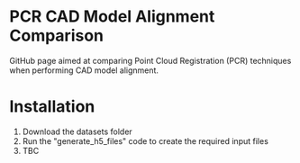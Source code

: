 # PCR CAD Model Alignment Comparison

GitHub page aimed at comparing Point Cloud Registration (PCR) techniques when performing CAD model alignment. 

# Installation
1. Download the datasets folder
2. Run the "generate_h5_files" code to create the required input files
3. TBC
